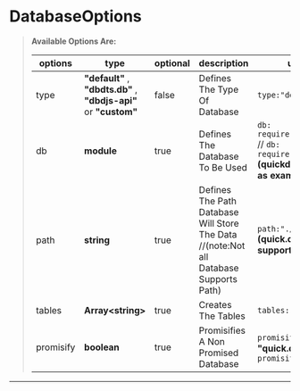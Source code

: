 # DatabaseOptions 
> **Available Options Are:**
>
>|options|type|optional|description|usage|
>|-------|----|--------|-----------|-----|
>|type|**"default"** , **"dbdts.db"** , **"dbdjs-api"** or **"custom"**|false|Defines The Type Of Database|`type:"default"`
>|db|**module**|true|Defines The Database To Be Used|`db: require('dbdts.db')` // `db: require('quick.db')` **(quickdb is taken as example)**
>|path|**string**|true|Defines The Path Database Will Store The Data //(note:Not all Database Supports Path)|`path:"./database/"` **(quick.db doesn't support path)**|
>|tables|**Array\<string\>**|true|Creates The Tables|`tables:["main"]`|
>|promisify|**boolean**|true|Promisifies A Non Promised Database|`promisify:false` **for "quick.db"** , `promisify:true`|
---

